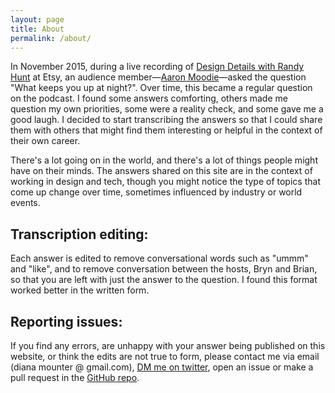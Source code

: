 ```yaml
---
layout: page
title: About
permalink: /about/
---
```


In November 2015, during a live recording of [Design Details with Randy Hunt](https://spec.fm/podcasts/design-details/21345) at Etsy, an audience member—[Aaron Moodie](https://spec.fm/podcasts/design-details/21894)—asked the question "What keeps you up at night?". Over time, this became a regular question on the podcast. I found some answers comforting, others made me question my own priorities, some were a reality check, and some gave me a good laugh. I decided to start transcribing the answers so that I could share them with others that might find them interesting or helpful in the context of their own career.

There's a lot going on in the world, and there's a lot of things people might have on their minds. The answers shared on this site are in the context of working in design and tech, though you might notice the type of topics that come up change over time, sometimes influenced by industry or world events.

## Transcription editing:
Each answer is edited to remove conversational words such as "ummm" and "like", and to remove conversation between the hosts, Bryn and Brian, so that you are left with just the answer to the question. I found this format worked better in the written form.

## Reporting issues:
If you find any errors, are unhappy with your answer being published on this website, or think the edits are not true to form, please contact me via email (diana mounter @ gmail.com), [DM me on twitter](https://twitter.com/broccolini), open an issue or make a pull request in the [GitHub repo](https://github.com/broccolini/wkyuan).
